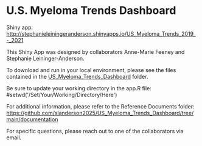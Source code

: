 # U.S. Myeloma Trends Dashboard

Shiny app: http://stephanieleiningeranderson.shinyapps.io/US_Myeloma_Trends_2019_-_2021

This Shiny App was designed by collaborators Anne-Marie Feeney and Stephanie Leininger-Anderson.

To download and run in your local environment, please see the files contained in the [US_Myeloma_Trends_Dashboard](https://github.com/slanderson2025/US_Myeloma_Trends_Dashboard/tree/main/US_Myeloma_Trends_Dashboard) folder. 

Be sure to update your working directory in the app.R file:
#setwd('/Set/Your/Working/Directory/Here')


For additional information, please refer to the Reference Documents folder: https://github.com/slanderson2025/US_Myeloma_Trends_Dashboard/tree/main/documentation

For specific questions, please reach out to one of the collaborators via email.
